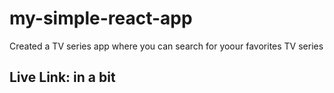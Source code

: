 # my-simple-react-app
Created a TV series app where you can search for yoour favorites TV series

## Live Link: in a bit
